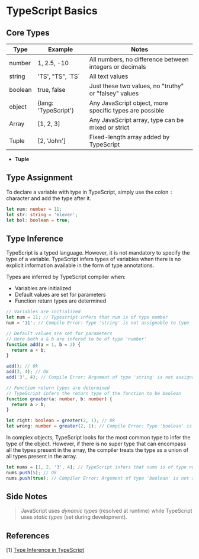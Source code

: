# TypeScript Basics

## Core Types

| Type    | Example              | Notes                                                   |
| ------- | -------------------- | ------------------------------------------------------- |
| number  | 1, 2.5, -10          | All numbers, no difference between integers or decimals |
| string  | 'TS', "TS", \`TS\`   | All text values                                         |
| boolean | true, false          | Just these two values, no "truthy" or "falsey" values   |
| object  | {lang: 'TypeScript'} | Any JavaScript object, more specific types are possible |
| Array   | [1, 2, 3]            | Any JavaScript array, type can be mixed or strict       |
| Tuple   | [2, 'John']          | Fixed-length array added by TypeScript                  |

- **Tuple**

## Type Assignment

To declare a variable with type in TypeScript, simply use the colon `:` character and add the type after it.

```ts
let num: number = 11;
let str: string = 'eleven';
let bol: boolean = true;
```

## Type Inference

TypeScript is a typed language. However, it is not mandatory to specify the type of a variable. TypeScript infers types of variables when there is no explicit information available in the form of type annotations.

Types are inferred by TypeScript compiler when:

- Variables are initialized
- Default values are set for parameters
- Function return types are determined

```ts
// Variables are initialized
let num = 11; // Typescript infers that num is of type number
num = '11'; // Compile Error: Type 'string' is not assignable to type 'number'.

// Default values are set for parameters
// Here both a & b are infered to be of type 'number'
function add(a = 1, b = 2) {
  return a + b;
}

add(); // Ok
add(3, 4); // Ok
add('3', 4); // Compile Error: Argument of type 'string' is not assignable to parameter of type 'number'

// Function return types are determined
// TypeScript infers the return type of the function to be boolean
function greater(a: number, b: number) {
  return a > b;
}

let right: boolean = greater(2, 1); // Ok
let wrong: number = greater(2, 1); // Compile Error: Type 'boolean' is not assignable to type 'number'.
```

In complex objects, TypeScript looks for the most common type to infer the type of the object. However, if there is no super type that can encompass all the types present in the array, the compiler treats the type as a union of all types present in the array.

```ts
let nums = [1, 2, '3', 4]; // TypeScript infers that nums is of type number or string
nums.push(5); // Ok
nums.push(true); // Compiler Error: Argument of type 'boolean' is not assignable to parameter of type 'string | number'.
```

## Side Notes

> JavaScript uses _dynamic types_ (resolved at runtime) while TypeScript uses _static types_ (set during development).

## References

[1] [Type Inference in TypeScript](https://www.tutorialsteacher.com/typescript/type-inference)
